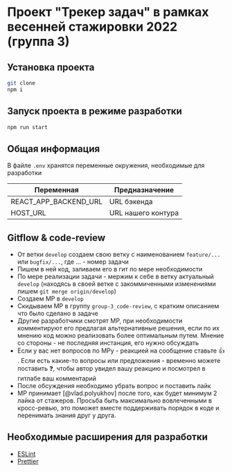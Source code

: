 # Проект "Трекер задач" в рамках весенней стажировки 2022 (группа 3)

## Установка проекта

```bash
git clone
npm i
```

## Запуск проекта в режиме разработки

```bash
npm run start
```

## Общая информация

В файле `.env` хранятся переменные окружения, необходимые для разработки

| Переменная | Предназначение |
| ------ | ------ |
| REACT_APP_BACKEND_URL | URL бэкенда |
| HOST_URL | URL нашего контура |

## Gitflow & code-review

- От ветки `develop` создаем свою ветку с наименованием `feature/...` или `bugfix/...`, где ... - номер задачи
- Пишем в ней код, заливаем его в гит по мере необходимости
- По мере реализации задачи - мержим к себе в ветку актуальный `develop` (находясь в своей ветке с закоммиченными изменениями пишем `git merge origin/develop`)
- Создаем МР в `develop`
- Скидываем МР в группу `group-3_code-review`, с кратким описанием что было сделано в задаче
- Другие разработчики смотрят МР, при необходимости комментируют его предлагая альтернативные решения, если по их мнению код можно реализовать более оптимальным путем. Мнение со стороны - не последняя инстанция, его нужно обсуждать
- Если у вас нет вопросов по МРу - реакцией на сообщение ставьте :+1: . Если есть какие-то вопросы или предложения - временно можете поставить :question:, чтобы автор увидел вашу реакцию и посмотрел в гитлабе ваш комментарий
- После обсуждения необходимо убрать вопрос и поставить лайк
- МР принимает [@vlad.polyukhov] после того, как будет минимум 2 лайка от стажеров. Просьба быть максимально вовлеченными в кросс-ревью, это поможет вместе поддерживать порядок в коде и перенимать знания друг у друга.

## Необходимые расширения для разработки

- [ESLint]
- [Prettier]

[ESLint]: https://marketplace.visualstudio.com/items?itemName=dbaeumer.vscode-eslint
[Prettier]: https://marketplace.visualstudio.com/items?itemName=esbenp.prettier-vscode
